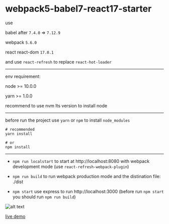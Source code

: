 # webpack5-babel7-react17-starter

use

babel after `7.4.0` => `7.12.9`

webpack `5.6.0`

react react-dom `17.0.1`

and use `react-refresh` to replace `react-hot-loader`

---

env requirement:

node >= 10.0.0

yarn >= 1.0.0

recommend to use nvm lts version to install node

---

before run the project use `yarn` or `npm` to install `node_modules`

```
# recommended
yarn install

# or
npm install
```
---

* `npm run localstart` to start at http://localhost:8080 with webpack development mode (use `react-refresh-webpack-plugin`)

* `npm run build` to run webpack production mode and the distination file: ./dist

* `npm start` use express to run http://localhost:3000 (before run `npm start` you should run `npm run build`)

![alt text](https://github.com/satsuya0114/webpack5-babel7-react-starter/blob/main/readme.png)

[live demo](https://webpack5-babel7-react-starter.herokuapp.com/)
